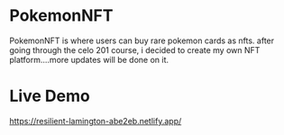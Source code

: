 # PokemonNFT


PokemonNFT is where users can buy rare pokemon cards as nfts. after going through the celo 201 course, i decided to create my own NFT platform....more updates will be done on it.

# Live Demo

https://resilient-lamington-abe2eb.netlify.app/
